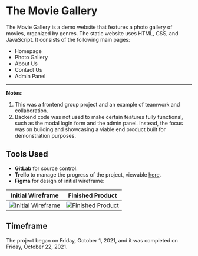 # The Movie Gallery

The Movie Gallery is a demo website that features a photo gallery of movies, organized by genres. The static website uses HTML, CSS, and JavaScript. It consists of the following main pages:
* Homepage 
* Photo Gallery
* About Us
* Contact Us
* Admin Panel 

---

**Notes**: 
1. This was a frontend group project and an example of teamwork and collaboration.
2. Backend code was not used to make certain features fully functional, such as the modal login form and the admin panel. Instead, the focus was on building and showcasing a viable end product built for demonstration purposes. 

## Tools Used

* **GitLab** for source control.
* **Trello** to manage the progress of the project, viewable [here](https://trello.com/b/DtTQSe8o/group-project).
* **Figma** for design of initial wireframe:

Initial Wireframe           |  Finished Product
:-------------------------:|:-------------------------:
<img src="https://github.com/junmianchen/the-movie-gallery/blob/main/images/initial-wireframe.png" alt="Initial Wireframe"> | <img src="https://github.com/junmianchen/the-movie-gallery/blob/main/images/finished-product.png" alt="Finished Product">

## Timeframe

The project began on Friday, October 1, 2021, and it was completed on Friday, October 22, 2021. 

